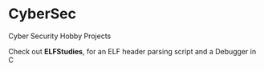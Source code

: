 # CyberSec
Cyber Security Hobby Projects

Check out **ELFStudies**, for an ELF header parsing script and a Debugger in C
